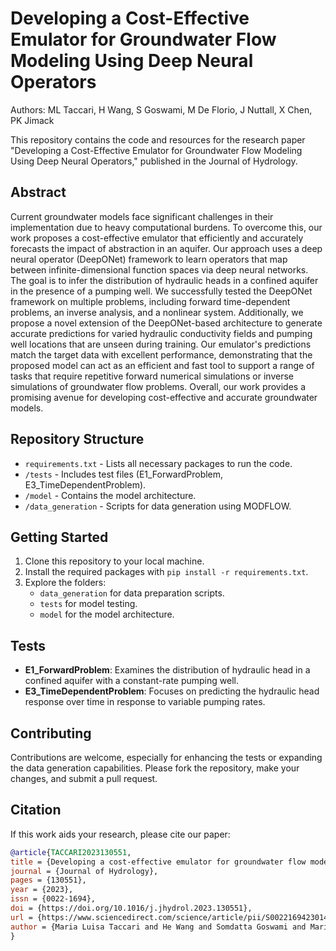 # Developing a Cost-Effective Emulator for Groundwater Flow Modeling Using Deep Neural Operators

Authors: ML Taccari, H Wang, S Goswami, M De Florio, J Nuttall, X Chen, PK Jimack

This repository contains the code and resources for the research paper "Developing a Cost-Effective Emulator for Groundwater Flow Modeling Using Deep Neural Operators," published in the Journal of Hydrology.
  
## Abstract
Current groundwater models face significant challenges in their implementation due to heavy computational burdens. To overcome this, our work proposes a cost-effective emulator that efficiently and accurately forecasts the impact of abstraction in an aquifer. Our approach uses a deep neural operator (DeepONet) framework to learn operators that map between infinite-dimensional function spaces via deep neural networks. The goal is to infer the distribution of hydraulic heads in a confined aquifer in the presence of a pumping well. We successfully tested the DeepONet framework on multiple problems, including forward time-dependent problems, an inverse analysis, and a nonlinear system. Additionally, we propose a novel extension of the DeepONet-based architecture to generate accurate predictions for varied hydraulic conductivity fields and pumping well locations that are unseen during training. Our emulator's predictions match the target data with excellent performance, demonstrating that the proposed model can act as an efficient and fast tool to support a range of tasks that require repetitive forward numerical simulations or inverse simulations of groundwater flow problems. Overall, our work provides a promising avenue for developing cost-effective and accurate groundwater models.

## Repository Structure
- `requirements.txt` - Lists all necessary packages to run the code.
- `/tests` - Includes test files (E1_ForwardProblem, E3_TimeDependentProblem).
- `/model` - Contains the model architecture.
- `/data_generation` - Scripts for data generation using MODFLOW.

## Getting Started
1. Clone this repository to your local machine.
2. Install the required packages with `pip install -r requirements.txt`.
3. Explore the folders:
   - `data_generation` for data preparation scripts.
   - `tests` for model testing.
   - `model` for the model architecture.

## Tests
- **E1_ForwardProblem**: Examines the distribution of hydraulic head in a confined aquifer with a constant-rate pumping well.
- **E3_TimeDependentProblem**: Focuses on predicting the hydraulic head response over time in response to variable pumping rates.

## Contributing
Contributions are welcome, especially for enhancing the tests or expanding the data generation capabilities. Please fork the repository, make your changes, and submit a pull request.

## Citation
If this work aids your research, please cite our paper:
```bibtex
@article{TACCARI2023130551,
title = {Developing a cost-effective emulator for groundwater flow modeling using deep neural operators},
journal = {Journal of Hydrology},
pages = {130551},
year = {2023},
issn = {0022-1694},
doi = {https://doi.org/10.1016/j.jhydrol.2023.130551},
url = {https://www.sciencedirect.com/science/article/pii/S0022169423014932},
author = {Maria Luisa Taccari and He Wang and Somdatta Goswami and Mario De Florio and Jonathan Nuttall and Xiaohui Chen and Peter K. Jimack},
}

